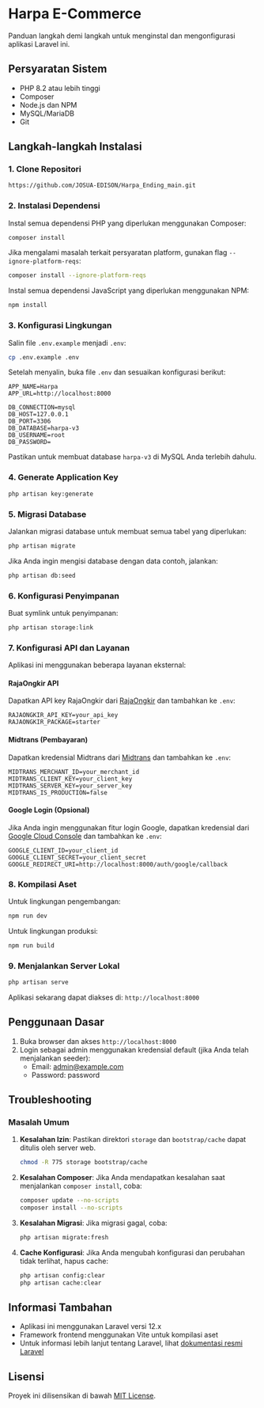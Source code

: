 # Harpa E-Commerce

Panduan langkah demi langkah untuk menginstal dan mengonfigurasi aplikasi Laravel ini.

## Persyaratan Sistem

- PHP 8.2 atau lebih tinggi
- Composer
- Node.js dan NPM
- MySQL/MariaDB
- Git

## Langkah-langkah Instalasi

### 1. Clone Repositori

```bash
https://github.com/JOSUA-EDISON/Harpa_Ending_main.git
```

### 2. Instalasi Dependensi

Instal semua dependensi PHP yang diperlukan menggunakan Composer:

```bash
composer install
```

Jika mengalami masalah terkait persyaratan platform, gunakan flag `--ignore-platform-reqs`:

```bash
composer install --ignore-platform-reqs
```

Instal semua dependensi JavaScript yang diperlukan menggunakan NPM:

```bash
npm install
```

### 3. Konfigurasi Lingkungan

Salin file `.env.example` menjadi `.env`:

```bash
cp .env.example .env
```

Setelah menyalin, buka file `.env` dan sesuaikan konfigurasi berikut:

```
APP_NAME=Harpa
APP_URL=http://localhost:8000

DB_CONNECTION=mysql
DB_HOST=127.0.0.1
DB_PORT=3306
DB_DATABASE=harpa-v3
DB_USERNAME=root
DB_PASSWORD=
```

Pastikan untuk membuat database `harpa-v3` di MySQL Anda terlebih dahulu.

### 4. Generate Application Key

```bash
php artisan key:generate
```

### 5. Migrasi Database

Jalankan migrasi database untuk membuat semua tabel yang diperlukan:

```bash
php artisan migrate
```

Jika Anda ingin mengisi database dengan data contoh, jalankan:

```bash
php artisan db:seed
```

### 6. Konfigurasi Penyimpanan

Buat symlink untuk penyimpanan:

```bash
php artisan storage:link
```

### 7. Konfigurasi API dan Layanan

Aplikasi ini menggunakan beberapa layanan eksternal:

#### RajaOngkir API

Dapatkan API key RajaOngkir dari [RajaOngkir](https://rajaongkir.com/) dan tambahkan ke `.env`:

```
RAJAONGKIR_API_KEY=your_api_key
RAJAONGKIR_PACKAGE=starter
```

#### Midtrans (Pembayaran)

Dapatkan kredensial Midtrans dari [Midtrans](https://midtrans.com/) dan tambahkan ke `.env`:

```
MIDTRANS_MERCHANT_ID=your_merchant_id
MIDTRANS_CLIENT_KEY=your_client_key
MIDTRANS_SERVER_KEY=your_server_key
MIDTRANS_IS_PRODUCTION=false
```

#### Google Login (Opsional)

Jika Anda ingin menggunakan fitur login Google, dapatkan kredensial dari [Google Cloud Console](https://console.cloud.google.com/) dan tambahkan ke `.env`:

```
GOOGLE_CLIENT_ID=your_client_id
GOOGLE_CLIENT_SECRET=your_client_secret
GOOGLE_REDIRECT_URI=http://localhost:8000/auth/google/callback
```

### 8. Kompilasi Aset

Untuk lingkungan pengembangan:

```bash
npm run dev
```

Untuk lingkungan produksi:

```bash
npm run build
```

### 9. Menjalankan Server Lokal

```bash
php artisan serve
```

Aplikasi sekarang dapat diakses di: `http://localhost:8000`

## Penggunaan Dasar

1. Buka browser dan akses `http://localhost:8000`
2. Login sebagai admin menggunakan kredensial default (jika Anda telah menjalankan seeder):
   - Email: admin@example.com
   - Password: password

## Troubleshooting

### Masalah Umum

1. **Kesalahan Izin**: Pastikan direktori `storage` dan `bootstrap/cache` dapat ditulis oleh server web.

   ```bash
   chmod -R 775 storage bootstrap/cache
   ```

2. **Kesalahan Composer**: Jika Anda mendapatkan kesalahan saat menjalankan `composer install`, coba:

   ```bash
   composer update --no-scripts
   composer install --no-scripts
   ```

3. **Kesalahan Migrasi**: Jika migrasi gagal, coba:

   ```bash
   php artisan migrate:fresh
   ```

4. **Cache Konfigurasi**: Jika Anda mengubah konfigurasi dan perubahan tidak terlihat, hapus cache:

   ```bash
   php artisan config:clear
   php artisan cache:clear
   ```

## Informasi Tambahan

- Aplikasi ini menggunakan Laravel versi 12.x
- Framework frontend menggunakan Vite untuk kompilasi aset
- Untuk informasi lebih lanjut tentang Laravel, lihat [dokumentasi resmi Laravel](https://laravel.com/docs)

## Lisensi

Proyek ini dilisensikan di bawah [MIT License](LICENSE).
